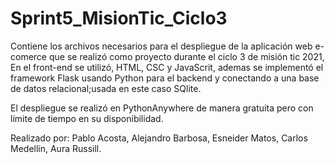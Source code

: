 # Sprint5_MisionTic_Ciclo3
Contiene los archivos necesarios para el despliegue de la aplicación web e-comerce que se realizó como proyecto durante el ciclo 3 de misión tic 2021,
En el front-end se utilizó, HTML, CSC y JavaScrit, ademas se implementó el framework Flask usando Python para el backend y conectando a una base de datos relacional;usada en este caso SQlite.

El despliegue se realizó en PythonAnywhere de manera gratuita pero con límite de tiempo en su disponibilidad.

Realizado por: Pablo Acosta, Alejandro Barbosa, Esneider Matos, Carlos Medellin, Aura Russill.
